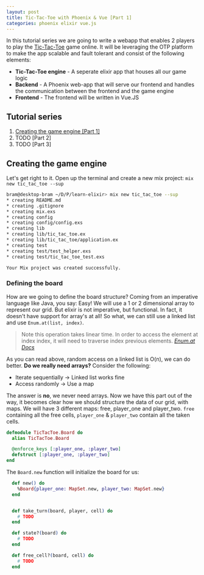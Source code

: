 ```yaml
---
layout: post
title: Tic-Tac-Toe with Phoenix & Vue [Part 1]
categories: phoenix elixir vue.js
---
```

In this tutorial series we are going to write a webapp that enables 2 players to play the  [Tic-Tac-Toe](https://en.wikipedia.org/wiki/Tic-tac-toe) game online. 
It will be leveraging the OTP platform to make the app scalable and fault tolerant and consist of the following elements:

* **Tic-Tac-Toe engine** - A seperate elixir app that houses all our game logic
* **Backend** - A Phoenix web-app that will serve our frontend and handles the communication between the frontend and the game engine
* **Frontend** - The frontend will be written in Vue.JS

## Tutorial series
1. [Creating the game engine [Part 1]](#)
2. TODO [Part 2]
3. TODO [Part 3]


## Creating the game engine
Let's get right to it. Open up the terminal and create a new mix project: 
`mix new tic_tac_toe --sup`

```bash
bram@desktop-bram ~/D/P/learn-elixir> mix new tic_tac_toe --sup
* creating README.md
* creating .gitignore
* creating mix.exs
* creating config
* creating config/config.exs
* creating lib
* creating lib/tic_tac_toe.ex
* creating lib/tic_tac_toe/application.ex
* creating test
* creating test/test_helper.exs
* creating test/tic_tac_toe_test.exs

Your Mix project was created successfully.
```

### Defining the board
How are we going to define the board structure? Coming from an imperative language like Java, you say: Easy! We will use a 1 or 2 dimensional array to represent our grid. But elixir is not imperative, but functional. In fact, it doesn't have support for array's at all!
So what, we can still use a linked list and use `Enum.at(list, index)`.

> Note this operation takes linear time. In order to access the element at index index, it will need to traverse index previous elements. 
*[Enum.at Docs](https://hexdocs.pm/elixir/Enum.html#at/3)*

As you can read above, random access on a linked list is O(n), we can do better.
**Do we really need arrays?**
Consider the following:

* Iterate sequentially -> Linked list works fine
* Access randomly -> Use a map
 
The answer is **no**, we never need arrays. Now we have this part out of the way, it becomes clear how we should structure the data of our grid, with maps. We will have 3 different maps: free, player_one and player_two. `free` containing all the free cells, `player_one` & `player_two` contain all the taken cells.

```elixir
defmodule TicTacToe.Board do
  alias TicTacToe.Board

  @enforce_keys [:player_one, :player_two]
  defstruct [:player_one, :player_two]
end
```
The `Board.new` function will initialize the board for us:

```elixir
  def new() do
    %Board{player_one: MapSet.new, player_two: MapSet.new}
  end
```

```elixir

  def take_turn(board, player, cell) do
    # TODO
  end

  def state?(board) do
    # TODO
  end

  def free_cell?(board, cell) do
    # TODO
  end

```